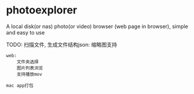 # photoexplorer

A local disk(or nas) photo(or video) browser (web page in browser), simple and easy to use

TODO:
    扫描文件, 生成文件结构json:
        缩略图支持

    web:
        文件夹选择
        图片列表浏览
        支持播放mov

    mac app打包
